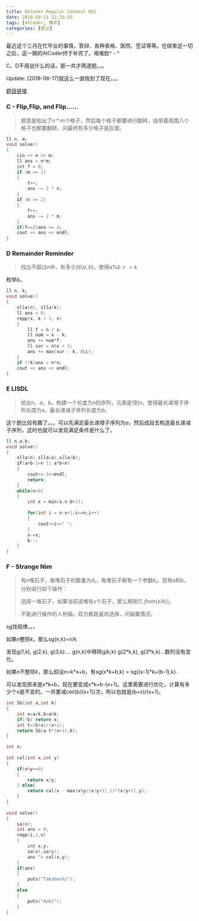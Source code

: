 ```yaml
---
title: AtCoder Regular Contest 091
date: 2018-03-21 22:15:43
tags: [AtCoder, 博弈]
categories: [题记]
---
```


最近这个三月在忙毕业的事情，答辩、各种表格、医院、签证等等。在结束这一切之后，这一期的AtCoder终于补完了。艰难脸^ - ^

C、D不用说什么的话，那一共才两道题。。。

Update: [2018-06-17]就这么一直拖到了现在。。。

<!--more-->

[题目链接](https://arc091.contest.atcoder.jp/assignments)

### C - Flip,Flip, and Flip......

> 题意是给出了$n*m$个格子，然后每个格子都要进行翻转，连带着周围八个格子也都要翻转。问最终有多少格子是反面。

```C++
ll n, m;
void solve()
{
	cin >> n >> m;
	ll ans = n*m;
	int f = 0;
	if (m >= 2)
	{
		f++;
		ans -= 2 * n;
	}
	if (n >= 2)
	{
		f++;
		ans -= 2 * m;
	}
	if(f==2)ans += 4;
	cout << ans << endl;
}
```

### D Remainder Reminder

>找出不超过$n$中，有多少对$(a,b)$，使得$a\%b >= k$

枚举$b$。

```C++
ll n, k;
void solve()
{
	slla(n), slla(k);
	ll ans = 0;
	repp(x, k + 1, n)
	{
		ll f = n / x;
		ll num = x - k;
		ans += num*f;
		ll sur = n%x + 1;
		ans += max(sur - k, 0LL);
	}
	if (!k)ans = n*n;
	cout << ans << endl;
}
```

### E LISDL

> 给出$n，a，b$。构建一个长度为$n$的序列，元素是$1$到$n$。使得最长递增子序列长度为a，最长递减子序列长度为$b$。

这个题比较有趣了。。。可以先满足最长递增子序列为$a$，然后成段去构造最长递减子序列，这时也就可以发现满足条件是什么了。

```c++
ll n,a,b;
void solve()
{
    slla(n),slla(a),slla(b);
    if(a+b-1>n || a*b<n)
    {
        cout<<-1<<endl;
        return;
    }
    while(n>0)
    {
        int x = min(a,n-b+1);
 
        for(int i = n-x+1;i<=n;i++)
        {
            cout<<i<<" ";
        }
        n-=x;
        b--;
    }
}
```

### F - Strange Nim

> 有$n$堆石子，每堆石子的数量为$A_i$，每堆石子都有一个参数$k_i$。现有a和b，分别进行如下操作：
>
> 选择一堆石子，如果当前该堆有$x$个石子，那么移除$[1, floor(x/k)]$。
>
> 不能进行操作的人判输。双方都是最优选择，问输赢情况。

sg找规律。。。

如果$n$整除$k$，那么sg(n,k)=n/k

发现g(1,k), g(2,k), g(3,k)…. g(n,k)中移除g(k,k) g(2\*k,k), g(3\*k,k)...数列没有变化。

如果$n$不整除$k$，那么假设n=k\*x+b，有sg(x\*k+b,k) = sg((x-1)*k+(b-1),k).

可以发现原来是x\*k+b，现在要变成x\*k+b-(x+1)。这里需要进行优化，计算有多少个x是不变的。一共要减ceil(b/(x+1))次，所以也就是(b+x)/(x+1)。

```C++
int SG(int a,int k)
{
    int x=a/k,b=a%k;
    if(!b) return x;
    int t=(b+x)/(x+1);
    return SG(a-t*(x+1),k);
}
```

```c++
int n;
 
int cal(int x,int y)
{
    if(x%y==0)
    {
        return x/y;
    } else{
        return cal(x - max(x%y/(x/y+1),1)*(x/y+1),y);
    }
}
 
void solve()
{
    sa(n);
    int ans = 0;
    repp(i,1,n)
    {
        int x,y;
        sa(x),sa(y);
        ans ^= cal(x,y);
    }
    if(ans)
    {
        puts("Takahashi");
    }
    else
    {
        puts("Aoki");
    }
}
```

